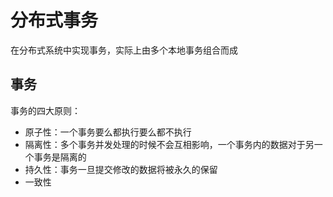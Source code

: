 # 分布式事务
在分布式系统中实现事务，实际上由多个本地事务组合而成

## 事务
事务的四大原则：
- 原子性：一个事务要么都执行要么都不执行
- 隔离性：多个事务并发处理的时候不会互相影响，一个事务内的数据对于另一个事务是隔离的
- 持久性：事务一旦提交修改的数据将被永久的保留
- 一致性